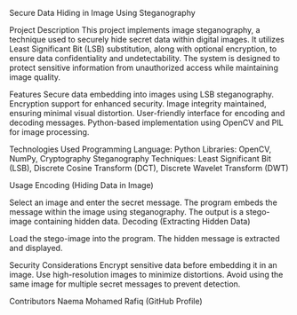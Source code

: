 Secure Data Hiding in Image Using Steganography


Project Description
This project implements image steganography, a technique used to securely hide secret data within digital images. It utilizes Least Significant Bit (LSB) substitution, along with optional encryption, to ensure data confidentiality and undetectability. The system is designed to protect sensitive information from unauthorized access while maintaining image quality.


Features
Secure data embedding into images using LSB steganography.
Encryption support for enhanced security.
Image integrity maintained, ensuring minimal visual distortion.
User-friendly interface for encoding and decoding messages.
Python-based implementation using OpenCV and PIL for image processing.


Technologies Used
Programming Language: Python
Libraries: OpenCV, NumPy, Cryptography
Steganography Techniques: Least Significant Bit (LSB), Discrete Cosine Transform (DCT), Discrete Wavelet Transform (DWT)


Usage
Encoding (Hiding Data in Image)

Select an image and enter the secret message.
The program embeds the message within the image using steganography.
The output is a stego-image containing hidden data.
Decoding (Extracting Hidden Data)

Load the stego-image into the program.
The hidden message is extracted and displayed.


Security Considerations
Encrypt sensitive data before embedding it in an image.
Use high-resolution images to minimize distortions.
Avoid using the same image for multiple secret messages to prevent detection.


Contributors
Naema Mohamed Rafiq (GitHub Profile)
